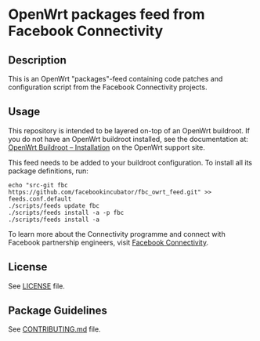 # OpenWrt packages feed from Facebook Connectivity

## Description

This is an OpenWrt "packages"-feed containing code patches and configuration script from the Facebook Connectivity projects.

## Usage

This repository is intended to be layered on-top of an OpenWrt buildroot. If you do not have an OpenWrt buildroot installed, see the documentation at: [OpenWrt Buildroot – Installation](https://openwrt.org/docs/guide-developer/build-system/install-buildsystem) on the OpenWrt support site.

This feed needs to be added to your buildroot configuration. To install all its package definitions, run:
```
echo "src-git fbc https://github.com/facebookincubator/fbc_owrt_feed.git" >> feeds.conf.default
./scripts/feeds update fbc
./scripts/feeds install -a -p fbc
./scripts/feeds install -a
```

To learn more about the Connectivity programme and connect with Facebook partnership engineers, visit [Facebook Connectivity](https://connectivity.fb.com/).

## License

See [LICENSE](LICENSE) file.
 
## Package Guidelines

See [CONTRIBUTING.md](CONTRIBUTING.md) file.


